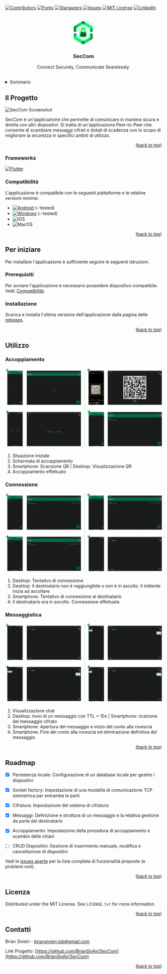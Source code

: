 <a name="readme-top"></a>
[![Contributors][contributors-shield]][contributors-url]
[![Forks][forks-shield]][forks-url]
[![Stargazers][stars-shield]][stars-url]
[![Issues][issues-shield]][issues-url]
[![MIT License][license-shield]][license-url]
[![LinkedIn][linkedin-shield]][linkedin-url]



<!-- PROJECT LOGO -->
<br />
<div align="center">
  <a href="https://github.com/BrianSivAir/SecCom">
    <img src="images/logo_transparent.png" alt="Logo" width="80" height="80">
  </a>

  <h3 align="center">SecCom</h3>

  <p align="center">
    Connect Securely, Communicate Seamlessly.
    <br />
    <br />
  </p>
</div>



<!-- TABLE OF CONTENTS -->
<details>
  <summary>Sommario</summary>
  <ol>
    <li>
      <a href="#about-the-project">Il Progetto</a>
      <ul>
        <li><a href="#frameworks">Frameworks</a></li>
        <li><a href="#compatibility">Compatibilità</a></li>
      </ul>
    </li>
    <li>
      <a href="#getting-started">Per iniziare</a>
      <ul>
        <li><a href="#prerequisites">Prerequisiti</a></li>
        <li><a href="#installation">Installazione</a></li>
      </ul>
    </li>
    <li><a href="#usage">Utilizzo</a></li>
    <li><a href="#roadmap">Roadmap</a></li>
    <li><a href="#license">Licenza</a></li>
    <li><a href="#contact">Contatti</a></li>
  </ol>
</details>



<!-- ABOUT THE PROJECT -->
## Il Progetto

<a name="about-the-project"></a>


![SecCom Screenshot][product-screenshot]

SecCom è un'applicazione che permette di comunicare in maniera sicura e diretta con altri dispositivi.
Si tratta di un'applicazione Peer-to-Peer che consente di scambiare messaggi cifrati e dotati di scadenza con lo scopo di migliorare la sicurezza in specifici ambiti di utilizzo.

<p align="right">(<a href="#readme-top">back to top</a>)</p>



### Frameworks

<a name="frameworks"></a>


[![Flutter][Flutter]][Flutter-url]


### Compatibilità

<a name="compatibility"></a>

L'applicazione è compatibile con le seguenti piattaforme e le relative versioni minime:

- [![Android][Android]][Android-url] (✅tested)
- [![Windows][Windows]][Windows-url] (✅tested)
- ![IOS][IOS]
- ![MacOS][MacOS]

<p align="right">(<a href="#readme-top">back to top</a>)</p>



<!-- GETTING STARTED -->
## Per iniziare

<a name="getting-started"></a>


Per installare l'applicazione è sufficiente seguire le seguenti istruzioni.

### Prerequisiti

<a name="prerequisites"></a>


Per avviare l'applicazione è necessario possedere dispositivo compatibile.
Vedi: <a href="#compatibility">Compatibilità</a>.


### Installazione

<a name="installation"></a>


Scarica e installa l'ultima versione dell'applicazione dalla pagina delle [releases](https://github.com/BrianSivAir/SecCom/releases).

<p align="right">(<a href="#readme-top">back to top</a>)</p>



<!-- USAGE EXAMPLES -->
## Utilizzo

<a name="usage"></a>

### Accoppiamento

![Accoppiamento](images/usage/pairing.png)

1. Situazione iniziale
2. Schermata di accoppiamento
3. Smartphone: Scansione QR | Desktop: Visualizzazione QR
4. Accoppiamento effettuato

### Connessione

![Connessione](images/usage/connecting.png)

1. Desktop: Tentativo di connessione
2. Desktop: Il destinatario non è raggiungibile o non è in ascolto. Il mittente inizia ad ascoltare
3. Smartphone: Tentativo di connessione al destinatario
4. Il destinatario era in ascolto. Connessione effettuata

### Messaggistica

![Messaggistica](images/usage/messaging.png)

1. Visualizzazione chat
2. Desktop: invio di un messaggio con TTL = 10s | Smartphone: ricezione del messaggio cifrato
3. Smartphone: Apertura del messaggio e inizio del conto alla rovescia
4. Smartphone: Fine del conto alla rovescia ed eliminazione definitiva del messaggio

<p align="right">(<a href="#readme-top">back to top</a>)</p>



<!-- ROADMAP -->
## Roadmap

<a name="roadmap"></a>



- [x] Persistenza locale: Configurazione di un database locale per gestire i dispositivi
- [x] Socket factory: Impostazione di una modalità di comunicazione TCP simmetrica per entrambe le parti
- [x] Cifratura: Impostazione del sistema di cifratura
- [x] Messaggi: Definizione e struttura di un messaggio e la relativa gestione da parte del destinatario
- [x] Accoppiamento: Impostazione della procedura di accoppiamento e scambio delle chiavi
- [ ] CRUD Dispositivi: Gestione di inserimento manuale, modifica e cancellazione di dispositivi 


Vedi le [issues aperte](https://github.com/BrianSivAir/SecCom/issues) per la lista completa di funzionalità proposte (e problemi noti).

<p align="right">(<a href="#readme-top">back to top</a>)</p>



<!-- LICENSE -->
## Licenza

<a name="license"></a>


Distributed under the MIT License. See `LICENSE.txt` for more information.

<p align="right">(<a href="#readme-top">back to top</a>)</p>



<!-- CONTACT -->
## Contatti

<a name="contact"></a>


Brian Sivieri - briansivieri.job@gmail.com

Link Progetto: [https://github.com/BrianSivAir/SecCom](https://github.com/BrianSivAir/SecCom)

<p align="right">(<a href="#readme-top">back to top</a>)</p>




<!-- MARKDOWN LINKS & IMAGES -->
<!-- https://www.markdownguide.org/basic-syntax/#reference-style-links -->
[contributors-shield]: https://img.shields.io/github/contributors/BrianSivAir/SecCom.svg?style=for-the-badge
[contributors-url]: https://github.com/BrianSivAir/SecCom/graphs/contributors
[forks-shield]: https://img.shields.io/github/forks/BrianSivAir/SecCom.svg?style=for-the-badge
[forks-url]: https://github.com/BrianSivAir/SecCom/network/members
[stars-shield]: https://img.shields.io/github/stars/BrianSivAir/SecCom.svg?style=for-the-badge
[stars-url]: https://github.com/BrianSivAir/SecCom/stargazers
[issues-shield]: https://img.shields.io/github/issues/BrianSivAir/SecCom.svg?style=for-the-badge
[issues-url]: https://github.com/BrianSivAir/SecCom/issues
[license-shield]: https://img.shields.io/github/license/BrianSivAir/SecCom.svg?style=for-the-badge
[license-url]: https://github.com/BrianSivAir/SecCom/blob/master/LICENSE.txt
[linkedin-shield]: https://img.shields.io/badge/-LinkedIn-black.svg?style=for-the-badge&logo=linkedin&colorB=555
[linkedin-url]: https://linkedin.com/in/brian-sivieri
[product-screenshot]: images/screenshot.jpg
[Next.js]: https://img.shields.io/badge/next.js-000000?style=for-the-badge&logo=nextdotjs&logoColor=white
[Flutter]: https://img.shields.io/badge/flutter-3.19.2-000000?style=for-the-badge&logo=flutter&logoColor=white
[Android]: https://img.shields.io/badge/android-5.0-34a853?style=for-the-badge&logo=android&logoColor=34a853
[Windows]: https://img.shields.io/badge/windows-7-0178d4?style=for-the-badge&logo=windows&logoColor=0178d4
[MacOS]: https://img.shields.io/badge/macos-10.11-171719?style=for-the-badge&logo=macos&logoColor=171719
[IOS]: https://img.shields.io/badge/ios-11-507fc9?style=for-the-badge&logo=ios&logoColor=507fc9
[Next-url]: https://nextjs.org/
[Flutter-url]: https://flutter.dev/
[Android-url]: https://android.com/
[Windows-url]: https://windows.com/
[React.js]: https://img.shields.io/badge/React-20232A?style=for-the-badge&logo=react&logoColor=61DAFB
[React-url]: https://reactjs.org/
[Vue.js]: https://img.shields.io/badge/Vue.js-35495E?style=for-the-badge&logo=vuedotjs&logoColor=4FC08D
[Vue-url]: https://vuejs.org/
[Angular.io]: https://img.shields.io/badge/Angular-DD0031?style=for-the-badge&logo=angular&logoColor=white
[Angular-url]: https://angular.io/
[Svelte.dev]: https://img.shields.io/badge/Svelte-4A4A55?style=for-the-badge&logo=svelte&logoColor=FF3E00
[Svelte-url]: https://svelte.dev/
[Laravel.com]: https://img.shields.io/badge/Laravel-FF2D20?style=for-the-badge&logo=laravel&logoColor=white
[Laravel-url]: https://laravel.com
[Bootstrap.com]: https://img.shields.io/badge/Bootstrap-563D7C?style=for-the-badge&logo=bootstrap&logoColor=white
[Bootstrap-url]: https://getbootstrap.com
[JQuery.com]: https://img.shields.io/badge/jQuery-0769AD?style=for-the-badge&logo=jquery&logoColor=white
[JQuery-url]: https://jquery.com 
